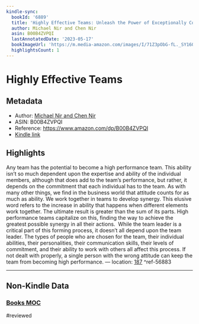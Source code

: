 ```yaml
---
kindle-sync:
  bookId: '6889'
  title: 'Highly Effective Teams: Unleash the Power of Exceptionally Cohesive Teams'
  author: Michael Nir and Chen Nir
  asin: B00B4ZVPQI
  lastAnnotatedDate: '2023-05-17'
  bookImageUrl: 'https://m.media-amazon.com/images/I/71Z3pObG-fL._SY160.jpg'
  highlightsCount: 1
---
```

# Highly Effective Teams
## Metadata
* Author: [Michael Nir and Chen Nir](https://www.amazon.comundefined)
* ASIN: B00B4ZVPQI
* Reference: https://www.amazon.com/dp/B00B4ZVPQI
* [Kindle link](kindle://book?action=open&asin=B00B4ZVPQI)

## Highlights
Any team has the potential to become a high performance team. This ability isn’t so much dependent upon the expertise and ability of the individual members, although that does add to the team’s performance, but rather, it depends on the commitment that each individual has to the team. As with many other things, we find in the business world that attitude counts for as much as ability. We work together in teams to develop synergy. This elusive word refers to the increase in ability that happens when different elements work together. The ultimate result is greater than the sum of its parts. High performance teams capitalize on this, finding the way to achieve the greatest possible synergy in all their actions.  While the team leader is a critical part of this forming process, it doesn’t all depend upon the team leader. The types of people who are chosen for the team, their individual abilities, their personalities, their communication skills, their levels of commitment, and their ability to work with others all affect this process. If not dealt with properly, a single person with the wrong attitude can keep the team from becoming high performance. — location: [187](kindle://book?action=open&asin=B00B4ZVPQI&location=187) ^ref-56883

---

## Non-Kindle Data

### [Books MOC](Books%20MOC.md)
#reviewed